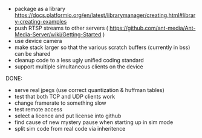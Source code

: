 * package as a library https://docs.platformio.org/en/latest/librarymanager/creating.html#library-creating-examples
* push RTSP streams to other servers ( https://github.com/ant-media/Ant-Media-Server/wiki/Getting-Started )
* use device camera
* make stack larger so that the various scratch buffers (currently in bss) can be shared
* cleanup code to a less ugly unified coding standard
* support multiple simultaneous clients on the device

DONE:
* serve real jpegs (use correct quantization & huffman tables)
* test that both TCP and UDP clients work
* change framerate to something slow
* test remote access
* select a licence and put license into github
* find cause of new mystery pause when starting up in sim mode
* split sim code from real code via inheritence
